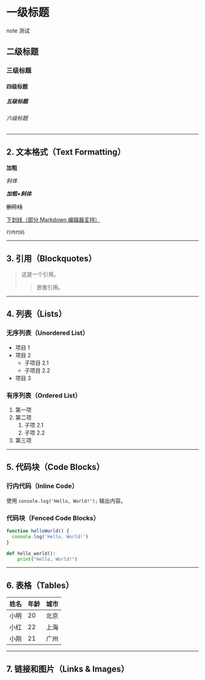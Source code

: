 # 一级标题

note 测试

## 二级标题

### 三级标题

#### 四级标题

##### 五级标题

###### 六级标题

---

## 2. 文本格式（Text Formatting）

**加粗**

_斜体_

**_加粗+斜体_**

~~删除线~~

<u>下划线（部分 Markdown 编辑器支持）</u>

`行内代码`

---

## 3. 引用（Blockquotes）

> 这是一个引用。
>
> > 嵌套引用。

---

## 4. 列表（Lists）

### 无序列表（Unordered List）

- 项目 1
- 项目 2
  - 子项目 2.1
  - 子项目 2.2
- 项目 3

### 有序列表（Ordered List）

1. 第一项
2. 第二项
   1. 子项 2.1
   2. 子项 2.2
3. 第三项

---

## 5. 代码块（Code Blocks）

### 行内代码（Inline Code）

使用 `console.log('Hello, World!');` 输出内容。

### 代码块（Fenced Code Blocks）

```javascript
function helloWorld() {
  console.log('Hello, World!')
}
```

```python
def hello_world():
    print("Hello, World!")
```

---

## 6. 表格（Tables）

| 姓名 | 年龄 | 城市 |
| ---- | ---- | ---- |
| 小明 | 20   | 北京 |
| 小红 | 22   | 上海 |
| 小刚 | 21   | 广州 |

---

## 7. 链接和图片（Links & Images）
